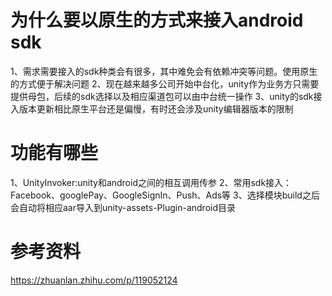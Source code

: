 # 为什么要以原生的方式来接入android sdk
 1、需求需要接入的sdk种类会有很多，其中难免会有依赖冲突等问题。使用原生的方式便于解决问题
 2、现在越来越多公司开始中台化，unity作为业务方只需要提供母包，后续的sdk选择以及相应渠道包可以由中台统一操作
 3、unity的sdk接入版本更新相比原生平台还是偏慢，有时还会涉及unity编辑器版本的限制
# 功能有哪些
 1、UnityInvoker:unity和android之间的相互调用传参
 2、常用sdk接入：Facebook、googlePay、GoogleSignIn、Push、Ads等
 3、选择模块build之后会自动将相应aar导入到unity-assets-Plugin-android目录
# 参考资料
https://zhuanlan.zhihu.com/p/119052124
